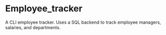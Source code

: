 # Employee_tracker
A CLI employee tracker. Uses a SQL backend to track employee managers, salaries, and departments.
